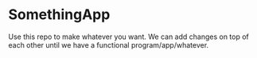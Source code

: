 # SomethingApp

Use this repo to make whatever you want. We can add changes on top of each other until we have a functional program/app/whatever.
